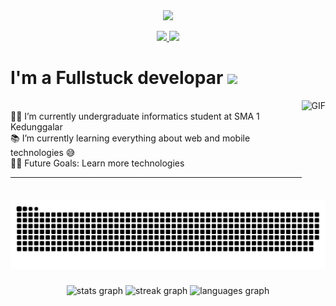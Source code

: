 <div align="center">
  <img height="200" src="https://i.imgur.com/4ASafy0.png"  />
  <p align="center"> 
  <a href="https://porto.calestial.shop">
  <img src="https://img.shields.io/badge/My_Portfolio-0A0A0A?style=flat&logo=dev.to&logoColor=white"/>
</a>
    <a href="https://linkedin.com/in/syah-arganata-97b79a29a/">
  <img src="https://img.shields.io/badge/-LinkedIn-blue?style=flat&logo=linkedin"/>
</a>
  </p>
  

</div>


<h1>I'm a Fullstuck developar <img src="https://emojis.slackmojis.com/emojis/images/1577305505/7373/hand_wave.gif?1577305505" width="50" /> </h1>
<img align="right" alt="GIF" height="160px" margin="0px" src="https://media.giphy.com/media/du3J3cXyzhj75IOgvA/giphy.gif" />
<br/>
👨‍💻 I’m currently undergraduate informatics student at SMA 1 Kedunggalar
<br/>
📚 I’m currently learning everything about web and mobile technologies 😅
<br/>
💪🏼 Future Goals: Learn more technologies

---

<div align="center">
  <picture align="center">
    <source media="(prefers-color-scheme: dark)" srcset="https://raw.githubusercontent.com/platane/platane/output/github-contribution-grid-snake-dark.svg">
    <source media="(prefers-color-scheme: light)" srcset="https://raw.githubusercontent.com/platane/platane/output/github-contribution-grid-snake.svg">
    <img alt="github contribution grid snake animation" src="https://raw.githubusercontent.com/platane/platane/output/github-contribution-grid-snake.svg">
  </picture>
</div>

###

<div align="center">
  <img src="https://github-readme-stats-sigma-five.vercel.app/api?username=DeaGaWaras&hide_title=false&hide_rank=false&show_icons=true&include_all_commits=true&count_private=true&disable_animations=false&theme=dracula&locale=en&hide_border=false&order=1" height="150" alt="stats graph"  />
  <img src="https://streak-stats.demolab.com?user=DeaGaWaras&locale=en&mode=daily&theme=dracula&hide_border=false&border_radius=5&order=3" height="150" alt="streak graph"  />
  <img src="https://github-readme-stats-sigma-five.vercel.app/api/top-langs?username=DeaGaWaras&locale=en&hide_title=false&layout=compact&card_width=320&langs_count=5&theme=dracula&hide_border=false&order=2" height="150" alt="languages graph"  />
  
</div>

###
